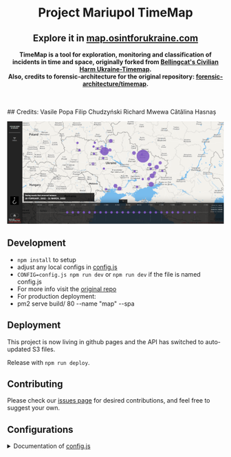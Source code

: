 <h1 align="center">Project Mariupol TimeMap</h1>

<h2 align="center">
	Explore it in <a href="https://map.osintforukraine.com/">map.osintforukraine.com</a>
</h2>

<p align="center">
<strong>
	TimeMap is a tool for exploration, monitoring and classification of incidents in time and space, originally forked from <a href="https://github.com/bellingcat/ukraine-timemap">Bellingcat's Civilian Harm Ukraine-Timemap</a>.
    <br>
    Also, credits to forensic-architecture for the original repository: <a href="https://github.com/forensic-architecture/timemap">forensic-architecture/timemap</a>.
</strong>
</p>
<br>
<br>
## Credits:
Vasile Popa
Filip Chudzyński
Richard Mwewa
Cătălina Hasnaș


![map.osintforukraine.com timemap preview](docs/example-timemap.png)

## Development
* `npm install` to setup
* adjust any local configs in [config.js](config.js)
* `CONFIG=config.js npm run dev` or `npm run dev` if the file is named config.js
* For more info visit the [original repo](https://github.com/forensic-architecture/timemap)
* For production deployment:
* pm2 serve build/ 80 --name "map" --spa

## Deployment
This project is now living in github pages and the API has switched to auto-updated S3 files.

Release with `npm run deploy`. 

## Contributing
Please check our [issues page](https://github.com/bellingcat/ukraine-timemap/issues) for desired contributions, and feel free to suggest your own. 

## Configurations

<details>
<summary>Documentation of <a href="config.js">config.js</a> </summary>

* `SERVER_ROOT` - points to the API base address
* `XXXX_EXT` - points to the respective JSONs of the data, for events, sources, and associations
* `API_DATA` - S3 file address that can be downloaded or integrated into external apps/visualizations
* `MAPBOX_TOKEN` - used to load the custom styles
* `DATE_FMT` and `TIME_FMT` - how to consume the events' date/time from the API
* `store.app.map` - configures the initial map view and the UX limits
* `store.app.cluster` - configures how clusters/bubbles are grouped into larger clusters, larger `radius` means bigger cluster bubbles
* `store.app.timeline` - configure timeline ranges, zoom level options, and default range
* `store.app.intro` - the intro panel that shows on start
* `store.app.cover` - configuration for the full page cover, the `description` is a list of markdown entities, can also contain html
* `store.ui.colors` and `store.ui.maxNumOfColors` are applied to filters, as they are selected

Easiest way to deploy the static files is through 
* `nvm use 16`
* `npm run build` (rather: `CI=false npm run build`)
* copy the files to your server, for example to `/var/www/html`

</details>
